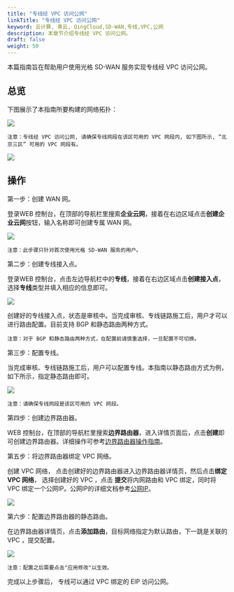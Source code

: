 ```yaml
---
title: "专线经 VPC 访问公网"
linkTitle: "专线经 VPC 访问公网"
keyword: 云计算, 青云, QingCloud,SD-WAN,专线,VPC,公网
description: 本章节介绍专线经 VPC 访问公网。
draft: false
weight: 50
---
```



本篇指南旨在帮助用户使用光格 SD-WAN 服务实现专线经 VPC 访问公网。 

## 总览

下图展示了本指南所要构建的网络拓扑：

![](../../_images/line_connect_eip_topology.jpg)

    注意：专线经 VPC 访问公网, 请确保专线网段在该区可用的 VPC 网段内, 如下图所示, “北京三区” 可用的 VPC 网段有。

![](../../_images/intranet_router_vpc2.png)

## 操作

第一步：创建 WAN 网。


登录WEB 控制台，在顶部的导航栏里搜索**企业云网**，接着在右边区域点击**创建企业云网**按钮，输入名称即可创建专属 WAN 网。

![](../../_images/create_wan_net.png)

    注意：此步骤只针对首次使用光格 SD-WAN 服务的用户。

第二步：创建专线接入点。


登录WEB 控制台，点击左边导航栏中的**专线**，接着在右边区域点击**创建接入点**，选择**专线**类型并填入相应的信息即可。

![](../../_images/create_wan_line.png)

创建好的专线接入点，状态是审核中。当完成审核、专线链路施工后，用户才可以进行路由配置。目前支持 BGP 和静态路由两种方式。

    注意：对于 BGP 和静态路由两种方式，在配置前请慎重选择，一旦配置不可切换。

第三步：配置专线。


当完成审核、专线链路施工后，用户可以配置专线。本指南以静态路由方式为例，如下所示，指定静态路由即可。

![](../../_images/config_wan_line_route.png) 

    注意：请确保专线网段是该区可用的 VPC 网段。

第四步：创建边界路由器。


WEB 控制台，在顶部的导航栏里搜索**边界路由器**，进入详情页面后，点击**创建**即可创建边界路由器。详细操作可参考[边界路由器操作指南](/network/border_router/manual/border_user_guide)。

第五步：将边界路由器绑定 VPC 网络。


创建 VPC 网络， 点击创建好的边界路由器进入边界路由器详情页，然后点击**绑定 VPC 网络**， 选择创建好的 VPC ，点击 **提交**将内网路由和 VPC 绑定，同时将 VPC 绑定一个公网IP。公网IP的详细文档参考[公网IP](/network/eip)。

![](../../_images/intranet_router_vpc_detail.jpg)

第六步：配置边界路由器的静态路由。


在边界路由器详情页，点击**添加路由**，目标网络指定为默认路由，下一跳是关联的 VPC ，提交配置。

![](../../_images/intranet_router_static_route2.png)

    注意：配置之后需要点击"应用修改"以生效。

完成以上步骤后， 专线可以通过 VPC 绑定的 EIP 访问公网。
